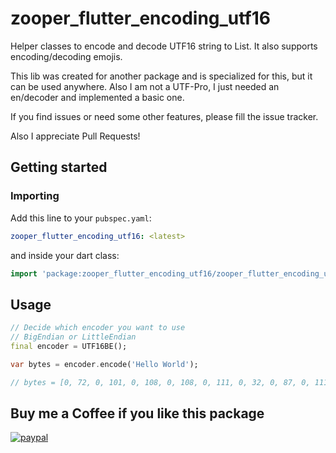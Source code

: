 # zooper_flutter_encoding_utf16

Helper classes to encode and decode UTF16 string to List<int>.
It also supports encoding/decoding emojis.

This lib was created for another package and is specialized for this,
but it can be used anywhere. Also I am not a UTF-Pro, I just needed
an en/decoder and implemented a basic one.

If you find issues or need some other features, please fill the issue tracker.

Also I appreciate Pull Requests!

## Getting started

### Importing

Add this line to your `pubspec.yaml`:

``` yaml
zooper_flutter_encoding_utf16: <latest>
```

and inside your dart class:

``` dart 
import 'package:zooper_flutter_encoding_utf16/zooper_flutter_encoding_utf16.dart';
```

## Usage

``` dart
// Decide which encoder you want to use
// BigEndian or LittleEndian
final encoder = UTF16BE();

var bytes = encoder.encode('Hello World');

// bytes = [0, 72, 0, 101, 0, 108, 0, 108, 0, 111, 0, 32, 0, 87, 0, 111, 0, 114, 0, 108, 0, 100]
```

## Buy me a Coffee if you like this package

[![paypal](https://www.paypalobjects.com/en_US/i/btn/btn_donateCC_LG.gif)](https://www.paypal.com/donate?hosted_button_id=Q4QALYJXEDH5Q)